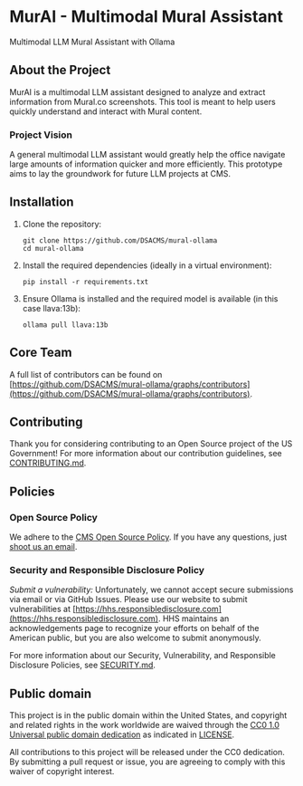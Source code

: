 # MurAI - Multimodal Mural Assistant
Multimodal LLM Mural Assistant with Ollama

## About the Project
MurAI is a multimodal LLM assistant designed to analyze and extract information from Mural.co screenshots. This tool is meant to help users quickly understand and interact with Mural content.

### Project Vision
A general multimodal LLM assistant would greatly help the office navigate large amounts of information quicker and more efficiently. This prototype aims to lay the groundwork for future LLM projects at CMS.

## Installation

1. Clone the repository:
   ```
   git clone https://github.com/DSACMS/mural-ollama
   cd mural-ollama
   ```

2. Install the required dependencies (ideally in a virtual environment):
   ```
   pip install -r requirements.txt
   ```

3. Ensure Ollama is installed and the required model is available (in this case llava:13b):
   ```
   ollama pull llava:13b
   ```

## Core Team

A full list of contributors can be found on [https://github.com/DSACMS/mural-ollama/graphs/contributors](https://github.com/DSACMS/mural-ollama/graphs/contributors).

## Contributing
Thank you for considering contributing to an Open Source project of the US Government! For more information about our contribution guidelines, see [CONTRIBUTING.md](CONTRIBUTING.md).

## Policies

### Open Source Policy

We adhere to the [CMS Open Source
Policy](https://github.com/CMSGov/cms-open-source-policy). If you have any
questions, just [shoot us an email](mailto:opensource@cms.hhs.gov).

### Security and Responsible Disclosure Policy

*Submit a vulnerability:* Unfortunately, we cannot accept secure submissions via
email or via GitHub Issues. Please use our website to submit vulnerabilities at
[https://hhs.responsibledisclosure.com](https://hhs.responsibledisclosure.com).
HHS maintains an acknowledgements page to recognize your efforts on behalf of
the American public, but you are also welcome to submit anonymously.

For more information about our Security, Vulnerability, and Responsible Disclosure Policies, see [SECURITY.md](SECURITY.md).

## Public domain

This project is in the public domain within the United States, and copyright and related rights in the work worldwide are waived through the [CC0 1.0 Universal public domain dedication](https://creativecommons.org/publicdomain/zero/1.0/) as indicated in [LICENSE](LICENSE).

All contributions to this project will be released under the CC0 dedication. By submitting a pull request or issue, you are agreeing to comply with this waiver of copyright interest.
